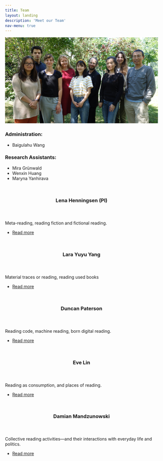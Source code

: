 ```yaml
---
title: Team
layout: landing
description: 'Meet our Team'
nav-menu: true
---
```


<!-- One -->
<section id="one" class="tspot content">
    <div class="inner">
        <div class="row">
            <div class="8u 12u$(medium)">
                <span class="image fit"><img src="/assets/images/Gruppenfoto_3.JPG" alt=""
                        data-position="25% 25%"></span>
            </div>
            <div class="4u$ 12u$(medium)">
                <h3>Administration:</h3>
                <ul>
                    <li>Baigulahu Wang</li>
                </ul>
                <h3>Research Assistants:</h3>
                <ul>
                    <li>Mira Grünwald</li>
                    <li>Wenxin Huang</li>
                    <li>Maryna Yanhirava</li>
                </ul>
            </div>
        </div>
        <div class="row">
            <div class="4u 12u$(medium)">
                <a href="team/lena.html" class="image fit">
                    <img src="{% link /assets/images/LenaHenningsen.JPG %}" alt="" data-position="25% 25%" />
                </a>
            </div>
            <div class="8u$ 12u$(medium)">
                <header class="major">
                    <h3>Lena Henningsen (PI)</h3>
                </header>
                <p>Meta-reading, reading fiction and fictional reading.</p>
                <ul class="actions">
                    <li><a href="team/lena.html" class="button">Read more</a></li>
                </ul>
            </div>
        </div>
        <div class="row">
            <div class="4u 12u$(medium)">
                <a href="team/lara.html" class="image fit">
                    <img src="{% link /assets/images/LaraYuyuYang.jpg %}" alt="" data-position="25% 25%" />
                </a>
            </div>
            <div class="8u$ 12u$(medium)">
                <header class="major">
                    <h3>Lara Yuyu Yang</h3>
                </header>
                <p>Material traces or reading, reading used books</p>
                <ul class="actions">
                    <li><a href="team/lara.html" class="button">Read more</a></li>
                </ul>
            </div>
        </div>
        <div class="row">
            <div class="4u 12u$(medium)">
                <a href="team/duncan.html" class="image fit">
                    <img src="{% link /assets/images/Paterson.jpeg %}" alt="" data-position="top center" />
                </a>
            </div>
            <div class="8u$ 12u$(medium)">
                <header class="major">
                    <h3>Duncan Paterson</h3>
                </header>
                <p>Reading code, machine reading, born digital reading. </p>
                <ul class="actions">
                    <li><a href="team/duncan.html" class="button">Read more</a></li>
                </ul>
            </div>
        </div>
        <div class="row">
            <div class="4u 12u$(medium)">
                <a href="team/eve.html" class="image fit">
                    <img src="{% link /assets/images/Eveprofile.jpeg %}" alt="" data-position="25% 25%" />
                </a>
            </div>
            <div class="8u$ 12u$(medium)">
                <header class="major">
                    <h3>Eve Lin</h3>
                </header>
                <p>Reading as consumption, and places of reading.</p>
                <ul class="actions">
                    <li><a href="team/eve.html" class="button">Read more</a></li>
                </ul>
            </div>
        </div>
        <div class="row">
            <div class="4u 12u$(medium)">
                <a href="team/damian.html" class="image fit">
                    <img src="{% link /assets/images/DamianMandzunowski.jpeg %}" alt="" data-position="center center" />
                </a>
            </div>
            <div class="8u$ 12u$(medium)">
                <header class="major">
                    <h3>Damian Mandzunowski</h3>
                </header>
                <p>Collective reading activities—and their interactions with everyday life and politics.</p>
                <ul class="actions">
                    <li><a href="team/damian.html" class="button">Read more</a></li>
                </ul>
            </div>
        </div>
    </div>
</section>
